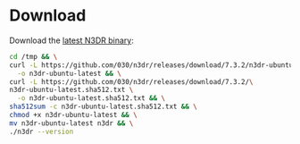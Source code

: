 # Download

Download the [latest N3DR binary](https://github.com/030/n3dr/releases/tag/7.3.2):

```bash
cd /tmp && \
curl -L https://github.com/030/n3dr/releases/download/7.3.2/n3dr-ubuntu-latest \
  -o n3dr-ubuntu-latest && \
curl -L https://github.com/030/n3dr/releases/download/7.3.2/\
n3dr-ubuntu-latest.sha512.txt \
  -o n3dr-ubuntu-latest.sha512.txt && \
sha512sum -c n3dr-ubuntu-latest.sha512.txt && \
chmod +x n3dr-ubuntu-latest && \
mv n3dr-ubuntu-latest n3dr && \
./n3dr --version
```
